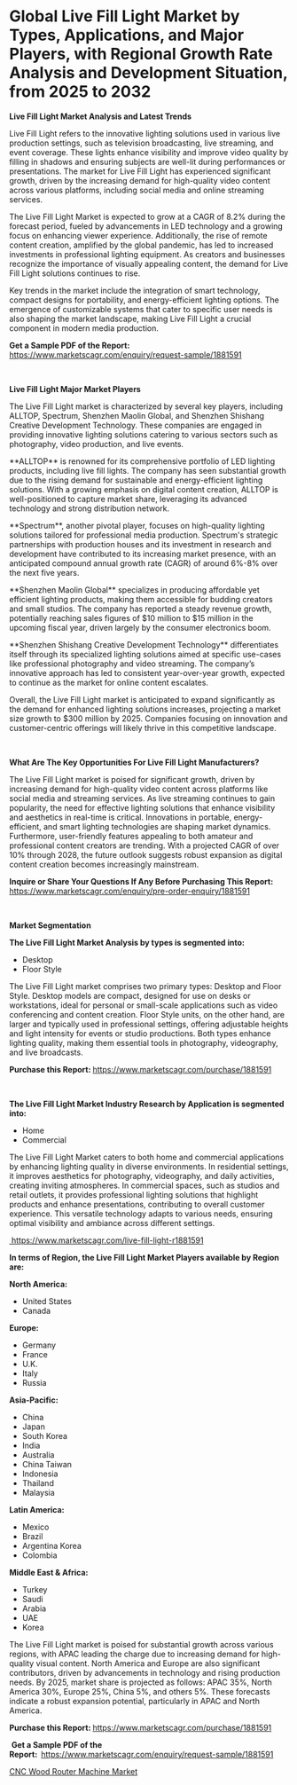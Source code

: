 <p><h1>Global Live Fill Light Market by Types, Applications, and Major Players, with Regional Growth Rate Analysis and Development Situation, from 2025 to 2032</h1></p><p><strong>Live Fill Light Market Analysis and Latest Trends</strong></p>
<p><p>Live Fill Light refers to the innovative lighting solutions used in various live production settings, such as television broadcasting, live streaming, and event coverage. These lights enhance visibility and improve video quality by filling in shadows and ensuring subjects are well-lit during performances or presentations. The market for Live Fill Light has experienced significant growth, driven by the increasing demand for high-quality video content across various platforms, including social media and online streaming services.</p><p>The Live Fill Light Market is expected to grow at a CAGR of 8.2% during the forecast period, fueled by advancements in LED technology and a growing focus on enhancing viewer experience. Additionally, the rise of remote content creation, amplified by the global pandemic, has led to increased investments in professional lighting equipment. As creators and businesses recognize the importance of visually appealing content, the demand for Live Fill Light solutions continues to rise.</p><p>Key trends in the market include the integration of smart technology, compact designs for portability, and energy-efficient lighting options. The emergence of customizable systems that cater to specific user needs is also shaping the market landscape, making Live Fill Light a crucial component in modern media production.</p></p>
<p><strong>Get a Sample PDF of the Report:&nbsp;</strong> <a href="https://www.marketscagr.com/enquiry/request-sample/1881591?utm_campaign=1166&utm_medium=2&utm_source=Github&utm_content=ia&utm_term=23022025&utm_id=live-fill-light">https://www.marketscagr.com/enquiry/request-sample/1881591</a></p>
<p>&nbsp;</p>
<p><strong>Live Fill Light Major Market Players</strong></p>
<p><p>The Live Fill Light market is characterized by several key players, including ALLTOP, Spectrum, Shenzhen Maolin Global, and Shenzhen Shishang Creative Development Technology. These companies are engaged in providing innovative lighting solutions catering to various sectors such as photography, video production, and live events.</p><p>**ALLTOP** is renowned for its comprehensive portfolio of LED lighting products, including live fill lights. The company has seen substantial growth due to the rising demand for sustainable and energy-efficient lighting solutions. With a growing emphasis on digital content creation, ALLTOP is well-positioned to capture market share, leveraging its advanced technology and strong distribution network.</p><p>**Spectrum**, another pivotal player, focuses on high-quality lighting solutions tailored for professional media production. Spectrum's strategic partnerships with production houses and its investment in research and development have contributed to its increasing market presence, with an anticipated compound annual growth rate (CAGR) of around 6%-8% over the next five years.</p><p>**Shenzhen Maolin Global** specializes in producing affordable yet efficient lighting products, making them accessible for budding creators and small studios. The company has reported a steady revenue growth, potentially reaching sales figures of $10 million to $15 million in the upcoming fiscal year, driven largely by the consumer electronics boom.</p><p>**Shenzhen Shishang Creative Development Technology** differentiates itself through its specialized lighting solutions aimed at specific use-cases like professional photography and video streaming. The company’s innovative approach has led to consistent year-over-year growth, expected to continue as the market for online content escalates.</p><p>Overall, the Live Fill Light market is anticipated to expand significantly as the demand for enhanced lighting solutions increases, projecting a market size growth to $300 million by 2025. Companies focusing on innovation and customer-centric offerings will likely thrive in this competitive landscape.</p></p>
<p>&nbsp;</p>
<p><strong>What Are The Key Opportunities For Live Fill Light Manufacturers?</strong></p>
<p><p>The Live Fill Light market is poised for significant growth, driven by increasing demand for high-quality video content across platforms like social media and streaming services. As live streaming continues to gain popularity, the need for effective lighting solutions that enhance visibility and aesthetics in real-time is critical. Innovations in portable, energy-efficient, and smart lighting technologies are shaping market dynamics. Furthermore, user-friendly features appealing to both amateur and professional content creators are trending. With a projected CAGR of over 10% through 2028, the future outlook suggests robust expansion as digital content creation becomes increasingly mainstream.</p></p>
<p><strong>Inquire or Share Your Questions If Any Before Purchasing This Report:</strong> <a href="https://www.marketscagr.com/enquiry/pre-order-enquiry/1881591?utm_campaign=1166&utm_medium=2&utm_source=Github&utm_content=ia&utm_term=23022025&utm_id=live-fill-light">https://www.marketscagr.com/enquiry/pre-order-enquiry/1881591</a></p>
<p>&nbsp;</p>
<p><strong>Market Segmentation</strong></p>
<p><strong>The Live Fill Light Market Analysis by types is segmented into:</strong></p>
<p><ul><li>Desktop</li><li>Floor Style</li></ul></p>
<p><p>The Live Fill Light market comprises two primary types: Desktop and Floor Style. Desktop models are compact, designed for use on desks or workstations, ideal for personal or small-scale applications such as video conferencing and content creation. Floor Style units, on the other hand, are larger and typically used in professional settings, offering adjustable heights and light intensity for events or studio productions. Both types enhance lighting quality, making them essential tools in photography, videography, and live broadcasts.</p></p>
<p><strong>Purchase this Report:&nbsp;</strong><a href="https://www.marketscagr.com/purchase/1881591?utm_campaign=1166&utm_medium=2&utm_source=Github&utm_content=ia&utm_term=23022025&utm_id=live-fill-light">https://www.marketscagr.com/purchase/1881591</a></p>
<p>&nbsp;</p>
<p><strong>The Live Fill Light Market Industry Research by Application is segmented into:</strong></p>
<p><ul><li>Home</li><li>Commercial</li></ul></p>
<p><p>The Live Fill Light Market caters to both home and commercial applications by enhancing lighting quality in diverse environments. In residential settings, it improves aesthetics for photography, videography, and daily activities, creating inviting atmospheres. In commercial spaces, such as studios and retail outlets, it provides professional lighting solutions that highlight products and enhance presentations, contributing to overall customer experience. This versatile technology adapts to various needs, ensuring optimal visibility and ambiance across different settings.</p></p>
<p><a href="https://www.marketscagr.com/live-fill-light-r1881591?utm_campaign=1166&utm_medium=2&utm_source=Github&utm_content=ia&utm_term=23022025&utm_id=live-fill-light">&nbsp;https://www.marketscagr.com/live-fill-light-r1881591</a></p>
<p><strong>In terms of Region, the Live Fill Light Market Players available by Region are:</strong></p>
<p>
    <p> <strong> North America: </strong>
        <ul>
            <li>United States</li>
            <li>Canada</li>
        </ul>
        </p> 
    <p> <strong> Europe: </strong>
        <ul>
            <li>Germany</li>
            <li>France</li>
            <li>U.K.</li>
            <li>Italy</li>
            <li>Russia</li>
        </ul>
        </p> 
    <p> <strong> Asia-Pacific: </strong>
        <ul>
            <li>China</li>
            <li>Japan</li>
            <li>South Korea</li>
            <li>India</li>
            <li>Australia</li>
            <li>China Taiwan</li>
            <li>Indonesia</li>
            <li>Thailand</li>
            <li>Malaysia</li>
        </ul>
        </p> 
    <p> <strong> Latin America: </strong>
        <ul>
            <li>Mexico</li>
            <li>Brazil</li>
            <li>Argentina Korea</li>
            <li>Colombia</li>
        </ul>
        </p> 
    <p> <strong> Middle East & Africa: </strong>
        <ul>
            <li>Turkey</li>
            <li>Saudi</li>
            <li>Arabia</li>
            <li>UAE</li>
            <li>Korea</li>
        </ul>
    </p>
    </p>
<p><p>The Live Fill Light market is poised for substantial growth across various regions, with APAC leading the charge due to increasing demand for high-quality visual content. North America and Europe are also significant contributors, driven by advancements in technology and rising production needs. By 2025, market share is projected as follows: APAC 35%, North America 30%, Europe 25%, China 5%, and others 5%. These forecasts indicate a robust expansion potential, particularly in APAC and North America.</p></p>
<p><strong>Purchase this Report: </strong><a href="https://www.marketscagr.com/purchase/1881591?utm_campaign=1166&utm_medium=2&utm_source=Github&utm_content=ia&utm_term=23022025&utm_id=live-fill-light">https://www.marketscagr.com/purchase/1881591</a></p>
<p>&nbsp;<strong>Get a Sample PDF of the Report:&nbsp;&nbsp;</strong><a href="https://www.marketscagr.com/enquiry/request-sample/1881591?utm_campaign=1166&utm_medium=2&utm_source=Github&utm_content=ia&utm_term=23022025&utm_id=live-fill-light">https://www.marketscagr.com/enquiry/request-sample/1881591</a></p>
<p><strong></strong></p>
<p><p><a href="https://github.com/castoriffic/Market-Research-Report-List-5/blob/main/cnc-wood-router-machine-market.md?utm_campaign=1166&utm_medium=2&utm_source=Github&utm_content=ia&utm_term=23022025&utm_id=live-fill-light">CNC Wood Router Machine Market</a></p></p>